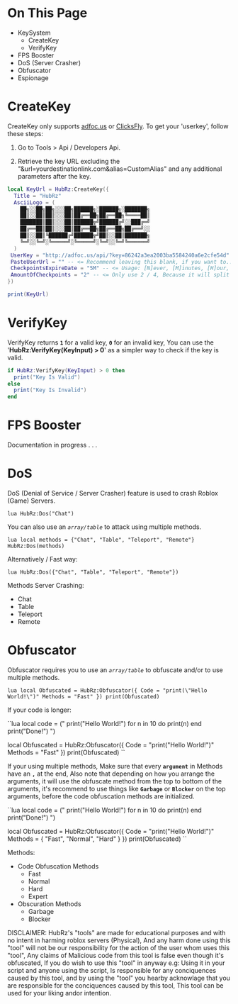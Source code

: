 # On This Page
- KeySystem
  - CreateKey
  - VerifyKey
- FPS Booster
- DoS (Server Crasher)
- Obfuscator
- Espionage 

# CreateKey
CreateKey only supports [adfoc.us](https://adfoc.us/?refid=700817) or [ClicksFly](https://clicksfly.com/ref/104769173789973858228). To get your 'userkey', follow these steps:

1. Go to Tools > Api / Developers Api.

2. Retrieve the key URL excluding the "&url=yourdestinationlink.com&alias=CustomAlias" and any additional parameters after the key.
```lua
local KeyUrl = HubRz:CreateKey({
  Title = "HubRz"
  AsciiLogo = (
    ██╗░░██╗██╗░░░██╗██████╗░██████╗░███████╗
    ██║░░██║██║░░░██║██╔══██╗██╔══██╗╚════██║
    ███████║██║░░░██║██████╦╝██████╔╝░░███╔═╝
    ██╔══██║██║░░░██║██╔══██╗██╔══██╗██╔══╝░░
    ██║░░██║╚██████╔╝██████╦╝██║░░██║███████╗
    ╚═╝░░╚═╝░╚═════╝░╚═════╝░╚═╝░░╚═╝╚══════╝
  )
 UserKey = "http://adfoc.us/api/?key=86242a3ea2003ba5584240a6e2cfe54d"
 PasteUserUrl = "" -- <= Recommend leaving this blank, if you want to.. use your pastebin user key, but be warned it will clutter your pastebin homepage
 CheckpointsExpireDate = "5M" -- <= Usage: [N]ever, [M]inutes, [H]our, [D]ays, [W]eeks, [M]onths, [Y]ears
 AmountOfCheckpoints = "2" -- <= Only use 2 / 4, Because it will split the user revenue, to us and you.
})

print(KeyUrl)
```

# VerifyKey
VerifyKey returns **`1`** for a valid key, **`0`** for an invalid key, You can use the '**HubRz:VerifyKey(KeyInput) > 0**' as a simpler way to check if the key is valid.
```lua
if HubRz:VerifyKey(KeyInput) > 0 then
  print("Key Is Valid")
else
  print("Key Is Invalid")
end
```

# FPS Booster
Documentation in progress . . .

# DoS
DoS (Denial of Service / Server Crasher) feature is used to crash Roblox (Game) Servers.

``lua
HubRz:Dos("Chat")
``

You can also use an *``array/table``* to attack using multiple methods.

``lua
local methods = {"Chat", "Table", "Teleport", "Remote"}
HubRz:Dos(methods)
``

Alternatively / Fast way:

``lua
HubRz:Dos({"Chat", "Table", "Teleport", "Remote"})
``

Methods Server Crashing:
- Chat
- Table
- Teleport
- Remote

# Obfuscator
Obfuscator requires you to use an *``array/table``* to obfuscate and/or to use multiple methods.

``lua
local Obfuscated = HubRz:Obfuscator({
  Code = "print(\"Hello World!\")"
  Methods = "Fast"
})
print(Obfuscated)
``

If your code is longer:

``lua
local code = ("
  print(\"Hello World!\")
  for n in 10 do
    print(n)
  end
   print(\"Done!\")
")

local Obfuscated = HubRz:Obfuscator({
  Code = "print(\"Hello World!\")"
  Methods = "Fast"
})
print(Obfuscated)
``

If your using multiple methods, Make sure that every **``argument``** in Methods have an **``,``** at the end, Also note that depending on how you arrange the arguments, it will use the obfuscate method from the top to bottom of the arguments, it's recommend to use things like **``Garbage``** or **``Blocker``** on the top arguments, before the code obfuscation methods are initialized.

``lua
local code = ("
  print(\"Hello World!\")
  for n in 10 do
    print(n)
  end
   print(\"Done!\")
")

local Obfuscated = HubRz:Obfuscator({
  Code = "print(\"Hello World!\")"
  Methods = {
    "Fast",
    "Normal",
    "Hard"
    }
})
print(Obfuscated)
``

Methods:
- Code Obfuscation Methods
  - Fast
  - Normal
  - Hard
  - Expert
- Obscuration Methods
  - Garbage
  - Blocker 

DISCLAIMER: HubRz's "tools" are made for educational purposes and with no intent in harming roblox servers (Physical), And any harm done using this "tool" will not be our responsibility for the action of the user whom uses this "tool", Any claims of Malicious code from this tool is false even though it's obfuscated, If you do wish to use this "tool" in anyway e.g: Using it in your script and anyone using the script, Is responsible for any conciquences caused by this tool, and by using the "tool" you hearby acknowlage that you are responsible for the conciquences caused by this tool, This tool can be used for your liking andor intention.
